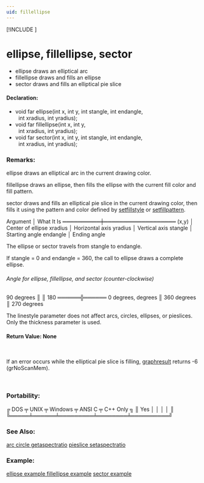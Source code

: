 ```yaml
---
uid: fillellipse
---
```

[!INCLUDE [](../includes/graphics_header.md)]
# ellipse, fillellipse, sector
* ellipse draws an elliptical arc
* fillellipse draws and fills an ellipse
* sector draws and fills an elliptical pie slice

#### Declaration:
* void far ellipse(int x, int y, int stangle, int endangle,  
&nbsp;&nbsp;int xradius, int yradius);
* void far fillellipse(int x, int y,  
&nbsp;&nbsp;int xradius, int yradius);
* void far sector(int x, int y, int stangle, int endangle,  
&nbsp;&nbsp;int xradius, int yradius);

### Remarks:
ellipse draws an elliptical arc in the current drawing color.

fillellipse draws an ellipse, then fills the ellipse with the current fill color and fill pattern.

sector draws and fills an elliptical pie slice in the current drawing color, then fills it using the pattern and color defined by [setfillstyle](setfillstyle.md) or [setfillpattern](setfillpattern.md).

<div class="data">
  Argument │ What It Is
 ══════════╪═══════════════════
  (x,y)    │ Center of ellipse
  xradius  │ Horizontal axis
  yradius  │ Vertical axis
  stangle  │ Starting angle
  endangle │ Ending angle
</div>

The ellipse or sector travels from stangle to endangle.

If stangle = 0 and endangle = 360, the call to ellipse draws a complete ellipse.

###### Angle for ellipse, fillellipse, and sector (counter-clockwise)

<div class="data">
             90
          degrees
             ║
             ║
   180 ══════╬══════  0 degrees,
 degrees     ║      360 degrees
             ║
           270 degrees
</div>

The linestyle parameter does not affect arcs, circles, ellipses, or pieslices. Only the thickness parameter is used.

#### Return Value:  None

<br>

If an error occurs while the elliptical pie slice is filling, [graphresult](graphresult.md) returns -6 (grNoScanMem).

<br>

### Portability:
<div class="data">
 ╔ DOS ╤ UNIX ╤ Windows ╤ ANSI C ╤ C++ Only ╗
 ║ Yes │      │         │        │          ║
 ╚═════╧══════╧═════════╧════════╧══════════╝
</div>

### See Also:
<div class="data">
<a href="arc.md">  arc           </a> <a href="circle.md">  circle        </a> <a href="getaspectratio.md">  getaspectratio</a> <a href="pieslice.md">  pieslice      </a>
<a href="setaspectratio.md">  setaspectratio</a>
</div>

### Example:
<div class="data">
<a href="ellipse_example.md">  ellipse example    </a> <a href="fillellipse_example.md">  fillellipse example</a> <a href="sector_example.md">  sector example     </a>
</div>